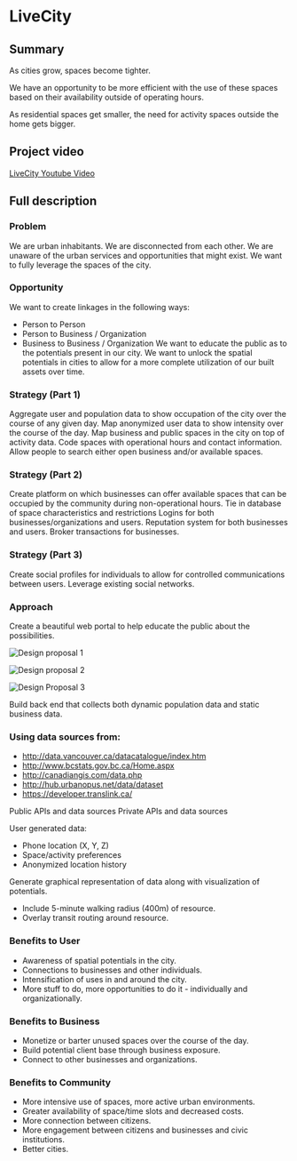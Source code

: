 # LiveCity

## Summary
As cities grow, spaces become tighter. 

We have an opportunity to be more efficient with the use of these spaces based on their availability outside of operating hours. 

As residential spaces get smaller, the need for activity spaces outside the home gets bigger.

## Project video

[LiveCity Youtube Video](https://www.youtube.com/watch?v=Ai2hODJsJxo)

## Full description

### Problem

We are urban inhabitants.
We are disconnected from each other.
We are unaware of the urban services and opportunities that might exist.
We want to fully leverage the spaces of the city.


### Opportunity 

We want to create linkages in the following ways:
* Person to Person
* Person to Business / Organization
* Business to Business / Organization
We want to educate the public as to the potentials present in our city.
We want to unlock the spatial potentials in cities to allow for a more complete utilization of our built assets over time.

### Strategy (Part 1)

Aggregate user and population data to show occupation of the city over the course of any given day.
Map anonymized user data to show intensity over the course of the day.
Map business and public spaces in the city on top of activity data.
Code spaces with operational hours and contact information.
Allow people to search either open business and/or available spaces.

### Strategy (Part 2)

Create platform on which businesses can offer available spaces that can be occupied by the community during non-operational hours.
Tie in database of space characteristics and restrictions
Logins for both businesses/organizations and users.
Reputation system for both businesses and users.
Broker transactions for businesses.

### Strategy (Part 3)

 Create social profiles for individuals to allow for controlled communications between users.
Leverage existing social networks.


### Approach

Create a beautiful web portal to help educate the public about the possibilities.

![Design proposal 1](https://f1a93dfd-a-56166a9c-s-sites.googlegroups.com/a/datafest.net/globalurbandatafest/projects/livecity/web-01.jpg?attachauth=ANoY7creVnIMmeFh1bDLccseiARH7rklC_vPeDlzpnRDNrMzkCIy6Qdyl-IcZVcHL7TVHG14oAqL4n9QQMUAQU0muQkzsBeg2uE4XGPfal42D10gIdFI41pt3SwNJDA0BKN6LcUsv1HnZdqH947_8_hLeopmlPzluo9fm6gmih5ClHmLr0iJ40qwaL6caGGsFjydf61WKZtadVzDwFApXOvoO1j9QfGVqPAqMNV_Z18dZ4BLBvZJezs1oh7zcWn1T4s5KrvPJ4lT&attredirects=0)

![Design proposal 2](https://f1a93dfd-a-56166a9c-s-sites.googlegroups.com/a/datafest.net/globalurbandatafest/projects/livecity/web-02.jpg?attachauth=ANoY7cq_GewMwtPsXlqz0VG_ylYGJ_ba-siBb3YmoS8sIdsfWInnOP_JAZJrK05IFjk_BvMUyk07IayZU14JqYa-W1mlCkgS7escHhVYJRC6Ale3r1AMGlsOR25SNGlUaDNGgToi0N0RQarHjqx2QtuSQBUiiSkB2N-dY5-gfotFJLNmGBRAC7g2L4xhHKhmEUEqzO2EeJUxihIDC-R_MQdjS82OVGNWsCleipB0R3a6CEfM_PzCCJ8Y7BBJMbt6k8aCmKuW8Vyr&attredirects=0)

![Design Proposal 3](https://f1a93dfd-a-56166a9c-s-sites.googlegroups.com/a/datafest.net/globalurbandatafest/projects/livecity/web-03.jpg?attachauth=ANoY7cqjKty8KHf7mPLI27V-w2jDwnfHMk0HNLtd4ve7L3eVuOWLCktAxybGixofikHpjqQJxTknicyMTorC3HKwVJOdl2hQN9qWTSHTAJe0oWuVoddtxh1lwERUZ_JDvbFvvcAztFXxvqjgqr2kokUDnqGc0MKmJJ2tmByhA6lXE47ZqnjsrYyV0dKkpMB-aV102u1a3ABHO7etJmebzSHTXBq3TU4RKvaLBHenFyr-1-BALTSjP1xn6otyJiIIIU6NuGHT5Op1&attredirects=0)

Build back end that collects both dynamic population data and static business data.

### Using data sources from: 

* http://data.vancouver.ca/datacatalogue/index.htm
* http://www.bcstats.gov.bc.ca/Home.aspx
* http://canadiangis.com/data.php
* http://hub.urbanopus.net/data/dataset
* https://developer.translink.ca/

Public APIs and data sources
Private APIs and data sources

User generated data:
* Phone location (X, Y, Z)
* Space/activity preferences
* Anonymized location history

Generate graphical representation of data along with visualization of potentials.
* Include 5-minute walking radius (400m) of resource.
* Overlay transit routing around resource.

### Benefits to User

* Awareness of spatial potentials in the city.
* Connections to businesses and other individuals.
* Intensification of uses in and around the city.
* More stuff to do, more opportunities to do it - individually and organizationally.

### Benefits to Business

* Monetize or barter unused spaces over the course of the day.
* Build potential client base through business exposure.
* Connect to other businesses and organizations.

### Benefits to Community

* More intensive use of spaces, more active urban environments.
* Greater availability of space/time slots and decreased costs.
* More connection between citizens.
* More engagement between citizens and businesses and civic institutions.
* Better cities.
